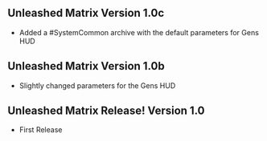 ## Unleashed Matrix Version 1.0c
- Added a #SystemCommon archive with the default parameters for Gens HUD

## Unleashed Matrix Version 1.0b
- Slightly changed parameters for the Gens HUD

## Unleashed Matrix Release! Version 1.0
- First Release
